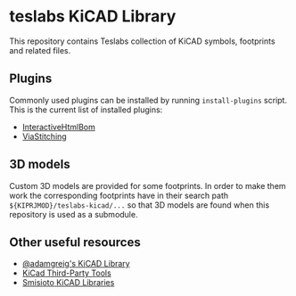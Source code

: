 # teslabs KiCAD Library

This repository contains Teslabs collection of KiCAD symbols, footprints and
related files.

## Plugins

Commonly used plugins can be installed by running `install-plugins` script. This
is the current list of installed plugins:

- [InteractiveHtmlBom](https://github.com/openscopeproject/InteractiveHtmlBom)
- [ViaStitching](https://github.com/jsreynaud/kicad-action-scripts)

## 3D models

Custom 3D models are provided for some footprints. In order to make them work
the corresponding footprints have in their search path
`${KIPRJMOD}/teslabs-kicad/...` so that 3D models are found when this repository
is used as a submodule.

## Other useful resources

- [@adamgreig's KiCAD Library](https://github.com/adamgreig/agg-kicad)
- [KiCad Third-Party Tools](https://github.com/xesscorp/kicad-3rd-party-tools)
- [Smisioto KiCAD Libraries](http://smisioto.no-ip.org/elettronica/kicad/kicad-en.htm)
